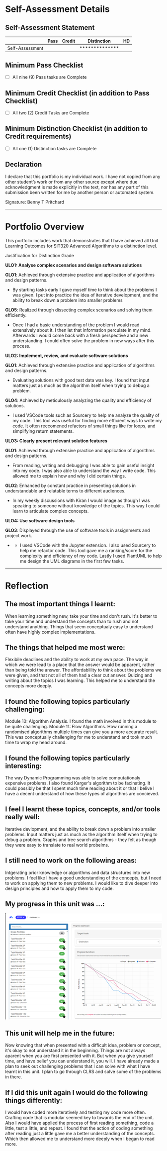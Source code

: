 # Self-Assessment Details

## Self-Assessment Statement
|               | Pass      | Credit      | Distinction     | HD      |
|---------------|-----------|-------------|-----------------|---------|
| Self-Assessment|           |            |  ************** |         |

## Minimum Pass Checklist
- [ ] All nine (9) Pass tasks are Complete

## Minimum Credit Checklist (in addition to Pass Checklist)
- [ ] All two (2) Credit Tasks are Complete

## Minimum Distinction Checklist (in addition to Credit requirements)
- [ ] All one (1) Distinction tasks are Complete

## Declaration
I declare that this portfolio is my individual work. I have not copied from any other student’s work or from any other source except where due acknowledgment is made explicitly in the text, nor has any part of this submission been written for me by another person or automated system.

Signature: Benny T Pritchard

---

# Portfolio Overview
This portfolio includes work that demonstrates that I have achieved all Unit Learning Outcomes for SIT320 Advanced Algorithms to a distinction level.

Justification for Distinction Grade

**ULO1: Analyse complex scenarios and design software solutions**

**GLO1**: Achieved through extensive practice and application of algorithms and design patterns.
- By starting tasks early I gave myself time to think about the problems I was given. I put into practice the idea of iterative development, and the ability to break down a problem into smaller problems

**GLO5**: Realized through dissecting complex scenarios and solving them efficiently.
- Once I had a basic understanding of the problem I would read extensively about it. I then let that information perculate in my mind. Afterwards I would come back with a fresh perspective and a new understanding. I could often solve the problem in new ways after this process.

**ULO2: Implement, review, and evaluate software solutions**

**GLO1**: Achieved through extensive practice and application of algorithms and design patterns.
- Evaluating solutions with good test data was key. I found that input matters just as much as the algorithm itself when trying to debug a problem.

**GLO4**: Achieved by meticulously analyzing the quality and efficiency of solutions.
- I used VSCode tools such as Sourcery to help me analyze the quality of my code. This tool was useful for finding more efficient ways to write my code. It often reccomened refactors of small things like for loops, and simplifying return statements.

**ULO3: Clearly present relevant solution features**

**GLO1**: Achieved through extensive practice and application of algorithms and design patterns.
- From reading, writing and debugging I was able to gain useful insight into my code. I was also able to understand the way I write code. This allowed me to explain how and why I did certain things.

**GLO2**: Enhanced by constant practice in presenting solutions in understandable and relatable terms to different audiences.
- In my weekly discussions with Kiran I would image as though I was speaking to someone without knowledge of the topics. This way I could learn to articulate complex concepts.


**ULO4: Use software design tools**

**GLO3**: Displayed through the use of software tools in assignments and project work.
- - I used VSCode with the Jupyter extension. I also used Sourcery to help me refactor code. This tool gave me a ranking/score for the complexity and efficiency of my code. Lastly I used PlantUML to help me design the UML diagrams in the first few tasks.


---

# Reflection

## The most important things I learnt:
When learning something new, take your time and don't rush. It's better to take your time and understand the concepts than to rush and not understand anything. Things that seem conceptualy easy to understand often have highly complex implementations.

## The things that helped me most were:
Flexibile deadlines and the ability to work at my own pace. 
The way in which we were lead to a place that the answer would be apparent, rather than being told the answer. 
The affordablility to think about the problems we were given, and that not all of them had a clear cut answer. 
Quizing and writing about the topics I was learning. This helped me to understand the concepts more deeply.

## I found the following topics particularly challenging:
Module 10: Algorithm Analysis. I found the math involved in this module to be quite challenging.
Module 11: Flow Algorithms. How running a randomised algorithms multiple times can give you a more accurate result. This was conceptually challenging for me to understand and took much time to wrap my head around.

## I found the following topics particularly interesting:
The way Dynamic Programming was able to solve computationaly expensive problems. 
I also found Karger's algorithm to be facinating. It could possibly be that I spent much time reading about it or that I belive I have a decent understand of how these types of algorithms are concieved.

## I feel I learnt these topics, concepts, and/or tools really well:
Iterative devlopment, and the ability to break down a problem into smaller problems.
Input matters just as much as the algorithm itself when trying to debug a problem.
Graphs and tree search algorithms - they felt as though they were easy to translate to real world probelms.

## I still need to work on the following areas:
Intgerating prior knowledge or algorithms and data structures into new problems. 
I feel like I have a good understanding of the concepts, but I need to work on applying them to new problems. 
I would like to dive deeper into design principles and how to apply them to my code.

## My progress in this unit was …:
![Progress Graph](Progress-Graph.png)

## This unit will help me in the future:
Now knowing that when presented with a difficult idea, problem or concept, it's okay to not understand it in the beginning. Things are not always aparent when you are first presented with it. But when you give yourself time, and have belief you can understand it, you will. I have already made a plan to seek out challenging problems that I can solve with what I have learnt in this unit. I plan to go through CLRS and solve some of the problems in there.

## If I did this unit again I would do the following things differently:
I would have coded more iteratively and testing my code more often. Crafting code that is modular seemed key to towards the end of the unit. Also I would have applied the process of first reading something, code a little, test a little, and repeat. I found that the action of coding something after reading just a little gave me a better understanding of the concepts. Which then allowed me to understand more deeply when I began to read more.

